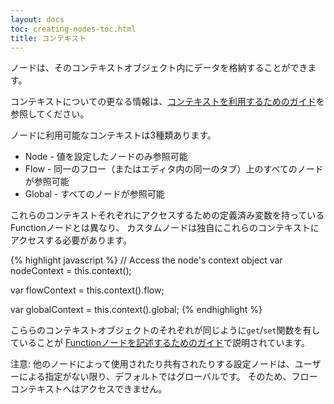 ```yaml
---
layout: docs
toc: creating-nodes-toc.html
title: コンテキスト
---
```


ノードは、そのコンテキストオブジェクト内にデータを格納することができます。

コンテキストについての更なる情報は、[コンテキストを利用するためのガイド](../user-guide/context)を参照してください。

ノードに利用可能なコンテキストは3種類あります。

- Node - 値を設定したノードのみ参照可能
- Flow - 同一のフロー（またはエディタ内の同一のタブ）上のすべてのノードが参照可能
- Global - すべてのノードが参照可能

これらのコンテキストそれぞれにアクセスするための定義済み変数を持っているFunctionノードとは異なり、
カスタムノードは独自にこれらのコンテキストに
アクセスする必要があります。

{% highlight javascript %}
// Access the node's context object
var nodeContext = this.context();

var flowContext = this.context().flow;

var globalContext = this.context().global;
{% endhighlight %}

こららのコンテキストオブジェクトのそれぞれが同じように`get`/`set`関数を有していることが
[Functionノードを記述するためのガイド](/docs/writing-functions#データの保存)で説明されています。

注意: 他のノードによって使用されたり共有されたりする設定ノードは、ユーザーによる指定がない限り、デフォルトではグローバルです。
そのため、フローコンテキストへはアクセスできません。
